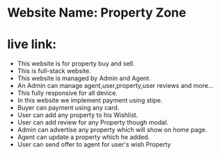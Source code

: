 # Website Name: Property Zone
# live link: 


 
- This website is for property buy and sell.
- This is full-stack website.
- This website is managed by Admin and Agent.
- An Admin can manage agent,user,property,user reviews and more...
- This fully responsive for all device.
- In this website we implement payment using stipe.
- Buyer can payment using any card.
- User can add any property to his Wishlist.
- User can add review for any Property though modal.
- Admin can advertise any property which will show on home page.
- Agent can update a property which he added.
- User can send offer to agent for user's wish Property

